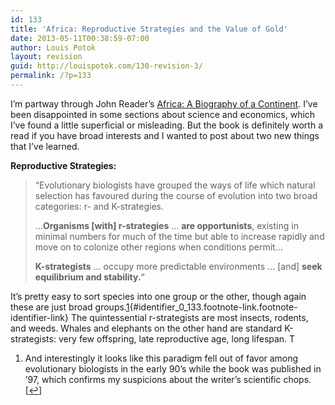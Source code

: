 ```yaml
---
id: 133
title: 'Africa: Reproductive Strategies and the Value of Gold'
date: 2013-05-11T00:38:59-07:00
author: Louis Potok
layout: revision
guid: http://louispotok.com/130-revision-3/
permalink: /?p=133
---
```

I&#8217;m partway through John Reader&#8217;s [Africa: A Biography of a Continent](http://www.amazon.com/Africa-Biography-Continent-John-Reader/dp/067973869X). I&#8217;ve been disappointed in some sections about science and economics, which I&#8217;ve found a little superficial or misleading. But the book is definitely worth a read if you have broad interests and I wanted to post about two new things that I&#8217;ve learned.

**Reproductive Strategies:**

> &#8220;Evolutionary biologists have grouped the ways of life which natural selection has favoured during the course of evolution into two broad categories: r- and K-strategies.
> 
> &#8230;**Organisms [with] r-strategies** &#8230; **are opportunists**, existing in minimal numbers for much of the time but able to increase rapidly and move on to colonize other regions when conditions permit&#8230;
> 
> **K-strategists** &#8230; occupy more predictable environments &#8230; [and] **seek equilibrium and stability.**&#8220;

It&#8217;s pretty easy to sort species into one group or the other, though again these are just broad groups.[1](#footnote_0_133 "And interestingly it looks like this paradigm fell out of favor among evolutionary biologists in the early 90&rsquo;s while the book was published in &rsquo;97, which confirms my suspicions about the writer&rsquo;s scientific chops."){#identifier_0_133.footnote-link.footnote-identifier-link} The quintessential r-strategists are most insects, rodents, and weeds. Whales and elephants on the other hand are standard K-strategists: very few offspring, late reproductive age, long lifespan. T

<ol class="footnotes">
  <li id="footnote_0_133" class="footnote">
    And interestingly it looks like this paradigm fell out of favor among evolutionary biologists in the early 90&#8217;s while the book was published in &#8217;97, which confirms my suspicions about the writer&#8217;s scientific chops. [<a href="#identifier_0_133" class="footnote-link footnote-back-link">&#8617;</a>]
  </li>
</ol>